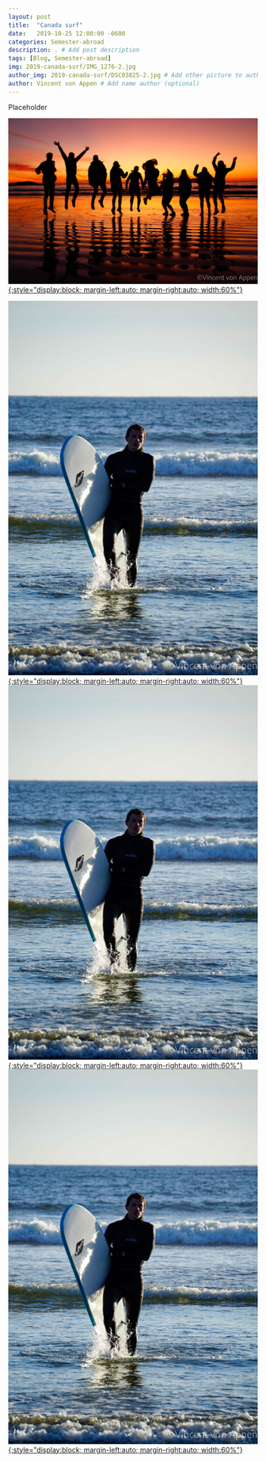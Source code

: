 ```yaml
---
layout: post
title:  "Canada surf"
date:   2019-10-25 12:00:00 -0600
categories: Semester-abroad
description: . # Add post description 
tags: [Blog, Semester-abroad]
img: 2019-canada-surf/IMG_1276-2.jpg
author_img: 2019-canada-surf/DSC03825-2.jpg # Add other picture to author box
author: Vincent von Appen # Add name author (optional)
---
```


Placeholder


[![Group picture VIU recreation](/assets/img/2019-canada-surf/IMG_1166.jpg){:style="display:block; margin-left:auto; margin-right:auto; width:60%"}](/assets/img/2019-canada-surf/IMG_1166.jpg)

[![Me in the sun](/assets/img/2019-canada-surf/DSC03825.jpg){:style="display:block; margin-left:auto; margin-right:auto; width:60%"}](/assets/img/2019-canada-surf/DSC03825.jpg)
[![Me in the sun](/assets/img/2019-canada-surf/DSC03825.jpg){:style="display:block; margin-left:auto; margin-right:auto; width:60%"}](/assets/img/2019-canada-surf/DSC03825.jpg)
[![Me in the sun](/assets/img/2019-canada-surf/DSC03825.jpg){:style="display:block; margin-left:auto; margin-right:auto; width:60%"}](/assets/img/2019-canada-surf/DSC03825.jpg)

